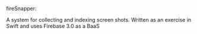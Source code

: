 fireSnapper:

A system for collecting and indexing screen shots.   Written as an exercise in Swift and uses Firebase 3.0 as a BaaS

